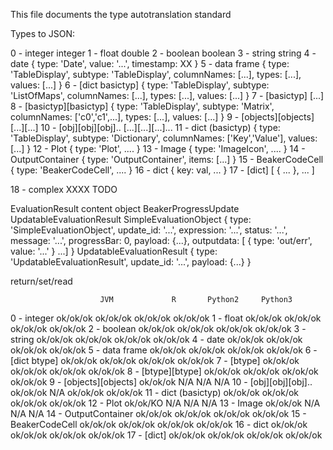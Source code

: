 This file documents the type autotranslation standard


Types to JSON:


0 - integer					integer
1 - float					double
2 - boolean					boolean
3 - string					string
4 - date					{ type: 'Date', value: '...', timestamp: XX }
5 - data frame				{ type: 'TableDisplay', subtype: 'TableDisplay', columnNames: [...], types: [...], values: [...] }
6 - [dict basictyp]			{ type: 'TableDisplay', subtype: 'ListOfMaps', columnNames: [...], types: [...], values: [...] }
7 - [basictyp]				[...]
8 - [basictyp][basictyp]	{ type: 'TableDisplay', subtype: 'Matrix', columnNames: ['c0','c1',...], types: [...], values: [...] }
9 - [objects][objects]		[...][...]
10 - [obj][obj][obj]..		[...][...][...]...
11 - dict (basictyp)		{ type: 'TableDisplay', subtype: 'Dictionary', columnNames: ['Key','Value'], values: [...] }
12 - Plot					{ type: 'Plot', .... }
13 - Image					{ type: 'ImageIcon', .... }
14 - OutputContainer		{ type: 'OutputContainer', items: [...] }
15 - BeakerCodeCell			{ type: 'BeakerCodeCell', .... }
16 - dict					{ key: val, ... }
17 - [dict]					[ { ... }, ... ]

18 - complex XXXX TODO

EvaluationResult		content object
BeakerProgressUpdate
UpdatableEvaluationResult
SimpleEvaluationObject	{ type: 'SimpleEvaluationObject', update_id: '...', expression: '...', status: '...', message: '...', progressBar: 0, payload: {...}, outputdata: [ { type: 'out/err', value: '...' } ...] }
UpdatableEvaluationResult	{ type: 'UpdatableEvaluationResult', update_id: '...', payload: {...} }


return/set/read


						JVM				R		Python2		Python3
0 - integer				ok/ok/ok	ok/ok/ok	ok/ok/ok   ok/ok/ok
1 - float				ok/ok/ok	ok/ok/ok	ok/ok/ok   ok/ok/ok
2 - boolean				ok/ok/ok	ok/ok/ok	ok/ok/ok   ok/ok/ok
3 - string				ok/ok/ok	ok/ok/ok	ok/ok/ok   ok/ok/ok
4 - date				ok/ok/ok	ok/ok/ok	ok/ok/ok   ok/ok/ok
5 - data frame			ok/ok/ok	ok/ok/ok	ok/ok/ok   ok/ok/ok
6 - [dict btype]		ok/ok/ok	ok/ok/ok    ok/ok/ok   ok/ok/ok
7 - [btype]				ok/ok/ok	ok/ok/ok    ok/ok/ok   ok/ok/ok
8 - [btype][btype]		ok/ok/ok	ok/ok/ok    ok/ok/ok   ok/ok/ok
9 - [objects][objects]	ok/ok/ok	N/A			N/A        N/A
10 - [obj][obj][obj]..	ok/ok/ok	N/A			ok/ok/ok   ok/ok/ok
11 - dict (basictyp)	ok/ok/ok	ok/ok/ok    ok/ok/ok   ok/ok/ok
12 - Plot				ok/ok/KO	N/A			N/A        N/A
13 - Image				ok/ok/ok	N/A         N/A        N/A
14 - OutputContainer	ok/ok/ok	ok/ok/ok	ok/ok/ok   ok/ok/ok
15 - BeakerCodeCell		ok/ok/ok	ok/ok/ok	ok/ok/ok   ok/ok/ok
16 - dict				ok/ok/ok	ok/ok/ok	ok/ok/ok   ok/ok/ok
17 - [dict]				ok/ok/ok	ok/ok/ok	ok/ok/ok   ok/ok/ok



